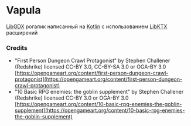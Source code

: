 # Vapula
[LibGDX](http://libgdx.badlogicgames.com/) рогалик написанный на [Kotlin](https://kotlinlang.org/) 
с использованием [LibKTX](https://github.com/libktx/ktx) расширений

### Credits
- "First Person Dungeon Crawl Protagonist" by Stephen Challener (Redshrike) licensed CC-BY 3.0, CC-BY-SA 3.0 or OGA-BY 3.0 [https://opengameart.org/content/first-person-dungeon-crawl-protagonist](https://opengameart.org/content/first-person-dungeon-crawl-protagonist)
- "10 Basic RPG enemies: the goblin supplement" by Stephen Challener (Redshrike) licensed CC-BY 3.0 or OGA-BY 3.0 [https://opengameart.org/content/10-basic-rpg-enemies-the-goblin-supplement](https://opengameart.org/content/10-basic-rpg-enemies-the-goblin-supplement)

